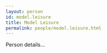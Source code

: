 ```yaml
---
layout: person
id: model.leisure
title: Model Leisure
permalink: people/model.leisure.html
---
```


Person details...